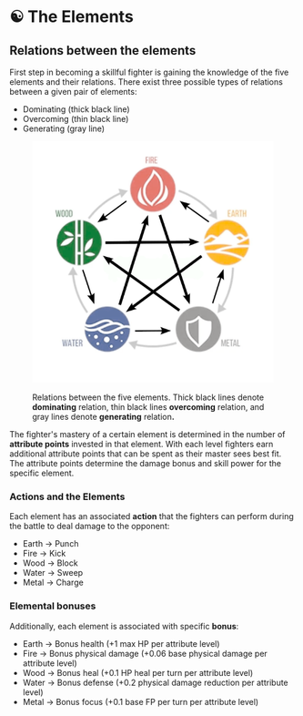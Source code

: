 # ☯ The Elements

## Relations between the elements

First step in becoming a skillful fighter is gaining the knowledge of the five elements and their relations. There exist three possible types of relations between a given pair of elements:

* Dominating (thick black line)
* Overcoming (thin black line)
* Generating (gray line)

<figure><img src="../../../.gitbook/assets/elements_map_full.png" alt=""><figcaption><p>Relations between the five elements. Thick black lines denote <strong>dominating</strong> relation, thin black lines <strong>overcoming</strong> relation, and gray lines denote <strong>generating</strong> relation<strong>.</strong></p></figcaption></figure>

The fighter's mastery of a certain element is determined in the number of **attribute points** invested in that element. With each level fighters earn additional attribute points that can be spent as their master sees best fit. The attribute points determine the damage bonus and skill power for the specific element.

### Actions and the Elements&#x20;

Each element has an associated **action** that the fighters can perform during the battle to deal damage to the opponent:

* Earth -> Punch
* Fire -> Kick
* Wood -> Block
* Water -> Sweep
* Metal -> Charge

### Elemental bonuses

Additionally, each element is associated with specific **bonus**:

* Earth -> Bonus health (+1 max HP per attribute level)
* Fire -> Bonus physical damage (+0.06 base physical damage per attribute level)
* Wood -> Bonus heal (+0.1 HP heal per turn per attribute level)
* Water -> Bonus defense (+0.2 physical damage reduction per attribute level)
* Metal -> Bonus focus (+0.1 base FP per turn per attribute level)
